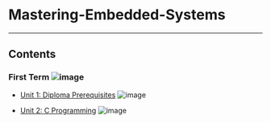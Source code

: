 # Mastering-Embedded-Systems

---

## Contents

### First Term ![image](https://progress-bar.dev/5/?title=In_Progress&color=ff00ff)

- [Unit 1: Diploma Prerequisites](https://github.com/Mo3az99/Mastering-Embedded-Systems) ![image](https://progress-bar.dev/100/?title=No_Assignments&color=bababa)

- [Unit 2: C Programming](Unit_2_C_Programming) ![image](https://progress-bar.dev/100/)
